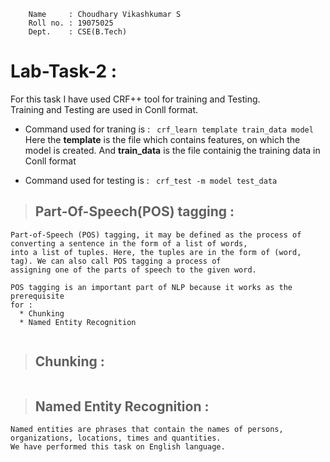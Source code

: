 ``` 
    Name     : Choudhary Vikashkumar S
    Roll no. : 19075025
    Dept.    : CSE(B.Tech)
```


# **Lab-Task-2** :



For this task I have used CRF++ tool for training and Testing.<br>
Training and Testing are used in Conll format.<br>
* Command used for traning is : ``` crf_learn template train_data model```<br>
Here the **template** is the file which contains features, on which the model is created. And **train_data** is the file containig the training data in Conll format

* Command used for testing is : ``` crf_test -m model test_data```<br>

> ## Part-Of-Speech(POS) tagging :
```
Part-of-Speech (POS) tagging, it may be defined as the process of converting a sentence in the form of a list of words, 
into a list of tuples. Here, the tuples are in the form of (word, tag). We can also call POS tagging a process of 
assigning one of the parts of speech to the given word.

POS tagging is an important part of NLP because it works as the prerequisite 
for :
  * Chunking
  * Named Entity Recognition


```

> ## Chunking :
```
```

> ## Named Entity Recognition :
```
Named entities are phrases that contain the names of persons, organizations, locations, times and quantities.
We have performed this task on English language. 
```

